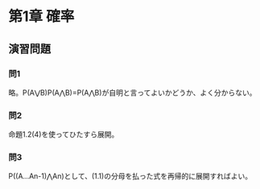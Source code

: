 # 第1章 確率

## 演習問題

### 問1
略。P(A⋁B)P(A⋀B)=P(A⋀B)が自明と言ってよいかどうか、よく分からない。

### 問2
命題1.2(4)を使ってひたすら展開。

### 問3
P((A...An-1)⋀An)として、(1.1)の分母を払った式を再帰的に展開すればよい。